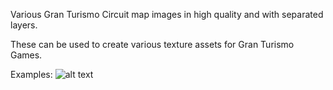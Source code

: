 Various Gran Turismo Circuit map images in high quality and with separated layers.

These can be used to create various texture assets for Gran Turismo Games.

Examples:
![alt text](https://github.com/Silentwarior112/GT-Trackmaps/blob/GT3_Run_&_Setting/apricot/apricothill.png?raw=true)
